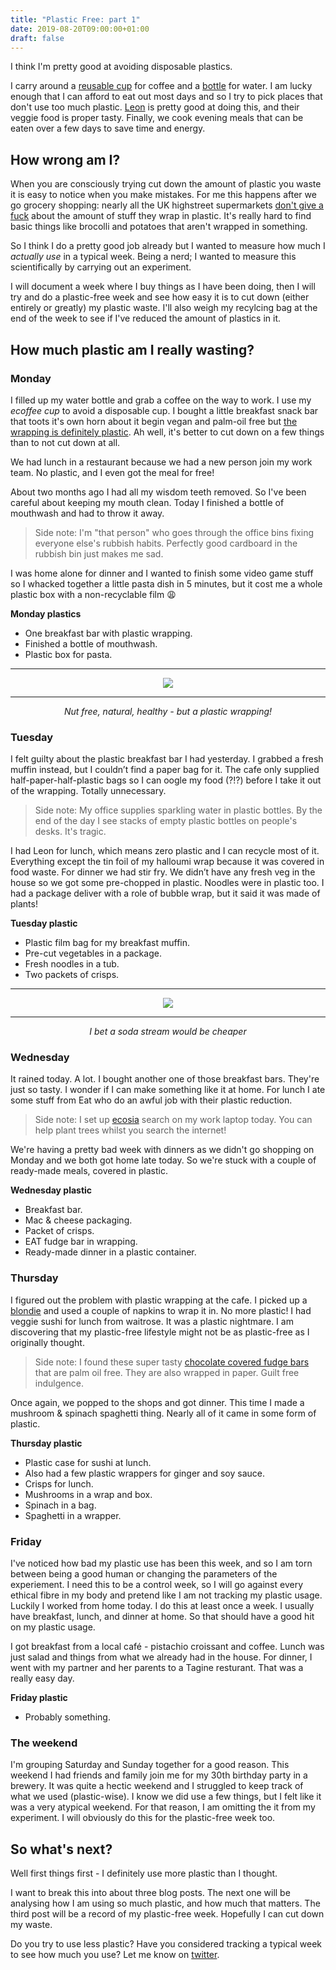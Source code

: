 ```yaml
---
title: "Plastic Free: part 1"
date: 2019-08-20T09:00:00+01:00
draft: false
---
```


I think I'm pretty good at avoiding disposable plastics.

I carry around a [reusable cup](https://ecoffeecup.eco/) for coffee and a [bottle](https://www.chillysbottles.com/uk) for water. I am lucky enough that I can afford to eat out most days and so I try to pick places that don't use too much plastic. [Leon](https://leon.co/) is pretty good at doing this, and their veggie food is proper tasty. Finally, we cook evening meals that can be eaten over a few days to save time and energy.

## How wrong am I?

When you are consciously trying cut down the amount of plastic you waste it is easy to notice when you make mistakes. For me this happens after we go grocery shopping: nearly all the UK highstreet supermarkets [don't give a fuck](https://www.theguardian.com/environment/2018/jan/17/nearly-1m-tonnes-every-year-supermarkets-shamed-for-plastic-packaging) about the amount of stuff they wrap in plastic. It's really hard to find basic things like brocolli and potatoes that aren't wrapped in something.

So I think I do a pretty good job already but I wanted to measure how much I _actually use_ in a typical week. Being a nerd; I wanted to measure this scientifically by carrying out an experiment.

I will document a week where I buy things as I have been doing, then I will try and do a plastic-free week and see how easy it is to cut down (either entirely or greatly) my plastic waste. I'll also weigh my recylcing bag at the end of the week to see if I've reduced the amount of plastics in it.

## How much plastic am I really wasting?

### Monday

I filled up my water bottle and grab a coffee on the way to work. I use my _ecoffee cup_ to avoid a disposable cup. I bought a little breakfast snack bar that toots it's own horn about it begin vegan and palm-oil free but [the wrapping is definitely plastic](https://jenksbrands.com/pages/eatcrete-nougat-bar). Ah well, it's better to cut down on a few things than to not cut down at all.

We had lunch in a restaurant because we had a new person join my work team. No plastic, and I even got the meal for free!

About two months ago I had all my wisdom teeth removed. So I've been careful about keeping my mouth clean. Today I finished a bottle of mouthwash and had to throw it away.

> Side note: I'm "that person" who goes through the office bins fixing everyone else's rubbish habits. Perfectly good cardboard in the rubbish bin just makes me sad.

I was home alone for dinner and I wanted to finish some  video game stuff so I whacked together a little pasta dish in 5 minutes, but it cost me a whole plastic box with a non-recyclable film 😩

**Monday plastics**

* One breakfast bar with plastic wrapping.
* Finished a bottle of mouthwash.
* Plastic box for pasta.

<div style="text-align:center;">
<hr>
<img src="https://raw.githubusercontent.com/phalt/blog/master/static/plastic_1.jpg">
<hr>
<p style="font-style: italic">Nut free, natural, healthy - but a plastic wrapping!</p>
</div>

### Tuesday

I felt guilty about the plastic breakfast bar I had yesterday. I  grabbed a fresh muffin instead, but I couldn’t find a paper bag for it. The cafe only supplied half-paper-half-plastic bags so I can oogle my  food (?!?) before I take it out of the wrapping. Totally unnecessary.

> Side note: My office supplies sparkling water in plastic bottles. By the end of the day I see stacks of empty plastic bottles on people's desks. It's tragic.

I had Leon for lunch, which means zero plastic and I can recycle most of it. Everything except the tin foil of my halloumi wrap because it was  covered in food waste. For dinner we had stir fry. We didn’t have any fresh veg in the house so we got some pre-chopped in plastic. Noodles were in plastic too. I  had a package deliver with a role of bubble wrap, but it said it was  made of plants!

**Tuesday plastic**

* Plastic film bag for my breakfast muffin.
* Pre-cut vegetables in a package.
* Fresh noodles in a tub.
* Two packets of crisps.

<div style="text-align:center;">
<hr>
<img src="https://raw.githubusercontent.com/phalt/blog/master/static/plastic_2.jpg">
<hr>
<p style="font-style: italic">I bet a soda stream would be cheaper</p>
</div>

### Wednesday

It rained today. A lot. I bought another one of those breakfast bars. They're just so tasty. I wonder if I can make something like it at home.
For lunch I ate some stuff from Eat who do an awful job with their plastic reduction.

> Side note: I set up [ecosia](https://www.ecosia.org/) search on my work laptop today. You can help plant trees whilst you search the internet!

We're having a pretty bad week with dinners as we didn't go shopping on Monday and we both got home late today. So we're stuck with a couple of ready-made meals, covered in plastic.

**Wednesday plastic**

* Breakfast bar.
* Mac & cheese packaging.
* Packet of crisps.
* EAT fudge bar in wrapping.
* Ready-made dinner in a plastic container.

### Thursday

I figured out the problem with plastic wrapping at the cafe. I picked up a [blondie](https://en.wikipedia.org/wiki/Blondie_%28confection%29) and used a couple of napkins to wrap it in. No more plastic! I had veggie sushi for lunch from waitrose. It was a plastic nightmare. I am discovering that my plastic-free lifestyle might not be as plastic-free as I originally thought.

> Side note: I found these super tasty [chocolate covered fudge bars](https://www.buttermilk.co.uk/shop/fudge/milk-chocolate-caramel-sea-salt-fudge-bar/) that are palm oil free. They are also wrapped in paper. Guilt free indulgence.

Once again, we popped to the shops and got dinner. This time I made a mushroom & spinach spaghetti thing. Nearly all of it came in some form of plastic.

**Thursday plastic**

* Plastic case for sushi at lunch.
* Also had a few plastic wrappers for ginger and soy sauce.
* Crisps for lunch.
* Mushrooms in a wrap and box.
* Spinach in a bag.
* Spaghetti in a wrapper.

### Friday

I've noticed how bad my plastic use has been this week, and so I am torn between being a good human or changing the parameters of the experiement. I need this to be a control week, so I will go against every ethical fibre in my body and pretend like I am not tracking my plastic usage. Luckily I worked from home today. I do this at least once a week. I usually have breakfast, lunch, and dinner at home. So that should have a good hit on my plastic usage.

I got breakfast from a local café - pistachio croissant and coffee. Lunch was just salad and things from what we already had in the house. For dinner, I went with my partner and her parents to a Tagine resturant. That was a really easy day.

**Friday plastic**

* Probably something.

### The weekend

I'm grouping Saturday and Sunday together for a good reason. This weekend I had friends and family join me for my 30th birthday party in a brewery. It was quite a hectic weekend and I struggled to keep track of what we used (plastic-wise). I know we did use a few things, but I felt like it was a very atypical weekend. For that reason, I am omitting the it from my experiment. I will obviously do this for the plastic-free week too.

## So what's next?

Well first things first - I definitely use more plastic than I thought.

I want to break this into about three blog posts. The next one will be analysing how I am using so much plastic, and how much that matters. The third post will be a record of my plastic-free week. Hopefully I can cut down my waste.

Do you try to use less plastic? Have you considered tracking a typical week to see how much you use? Let me know on [twitter](https://twitter.com/phalt_).